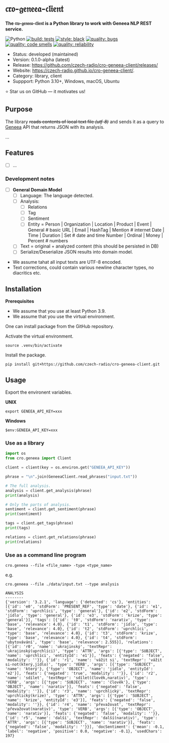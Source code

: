 # 𝔠𝔯𝔬-𝔤𝔢𝔫𝔢𝔢𝔞-𝔠𝔩𝔦𝔢𝔫𝔱

**The 𝔠𝔯𝔬-𝔤𝔢𝔫𝔢𝔢𝔞-𝔠𝔩𝔦𝔢𝔫𝔱 is a Python library to work with Geneea NLP REST service.**

![Python](https://img.shields.io/badge/Language-Python-blue.svg)
[![build: tests](https://github.com/czech-radio/cro-geneea-client/actions/workflows/main.yml/badge.svg)](https://github.com/czech-radio/cro-geneea-client/actions/workflows/main.yml)
[![style: black](https://img.shields.io/badge/style-black-000000.svg)](https://github.com/psf/black)
[![quality: bugs](https://sonarcloud.io/api/project_badges/measure?project=czech-radio_cro-geneea-client&metric=bugs)](https://sonarcloud.io/dashboard?id=czech-radio_cro-geneea-client)
[![quality: code smells](https://sonarcloud.io/api/project_badges/measure?project=czech-radio_cro-geneea-client&metric=code_smells)](https://sonarcloud.io/dashboard?id=czech-radio_cro-geneea-client)
[![quality: reliability](https://sonarcloud.io/api/project_badges/measure?project=czech-radio_cro-geneea-client&metric=reliability_rating)](https://sonarcloud.io/dashboard?id=czech-radio_cro-geneea-client)

- Status: developed (maintained)
- Version: 0.1.0-alpha (latest)
- Release: https://github.com/czech-radio/cro-geneea-client/releases/
- Website: https://czech-radio.github.io/cro-geneea-client/.
- Category: library, client
- Suppport: Python 3.10+, Windows, macOS, Ubuntu

:star: Star us on GitHub — it motivates us!


## Purpose

The library <strike>reads contents of local text file _(utf-8)_</strike> and sends it as a query to [Geneea](https://geneea.com/) API
that returns JSON with its analysis.

&hellip;

## Features

- [ ] &hellip;

### Development notes

- [ ] __General Domain Model__
  - [ ] Language: The language detected. 
  - [ ] Analysis:
    - [ ] Relations
    - [ ] Tag
    - [ ] Sentiment
    - [ ] Entity =
            Person | Organization | Location | Product | Event | General # basic
            URL | Email | HashTag | Mention                              # internet
            Date | Time | Duration | Set                                 # date and time
            Number | Ordinal | Money | Percent                           # numbers
            
  - [ ] Text = original + analyzed content (this should be persisted in DB)
  - [ ] Serialize/Deserialize JSON results into domain model.

- We assume tahat all input texts are UTF-8 encoded.
- Text corrections, could contain various newline character types, no diacritics etc.


## Installation

**Prerequisites**

* We assume that you use at least Python 3.9.
* We assume that you use the virtual environment.

One can install package from the GitHub repository.

Activate the virtual environment.

```shell
source .venv/bin/activate
```

Install the package.

```
pip install git+https://github.com/czech-radio/cro-geneea-client.git
```

## Usage

Export the environent variables.

__UNIX__


```shell
export GENEEA_API_KEY=xxx
```

__Windows__


```shell
$env:GENEEA_API_KEY=xxx
```

### Use as a library

```python
import os
from cro.geneea import Client

client = client(key = os.environ.get("GENEEA_API_KEY"))

phrase = "\n".join(GeneeaClient.read_phrases("input.txt"))

# The full analysis.
analysis = client.get_analysis(phrase)
print(analysis)

# Only the parts of analysis.
sentiment = client.get_sentiment(phrase)
print(sentiment)

tags = client.get_tags(phrase)
print(tags)

relations = client.get_relations(phrase)
print(relations)

```

### Use as a command line program

```shell
cro.geneea --file <file_name> -type <type_name>
```

e.g.

```
cro.geneea --file ./data/input.txt --type analysis

ANALYSIS
--------
{'version': '3.2.1', 'language': {'detected': 'cs'}, 'entities': [{'id': 'e0', 'stdForm': 'PRESENT_REF', 'type': 'date'}, {'id': 'e1', 'stdForm': 'uprchlíci', 'type': 'general'}, {'id': 'e2', 'stdForm': 'jídlo', 'type': 'general'}, {'id': 'e3', 'stdForm': 'krize', 'type': 'general'}], 'tags': [{'id': 't0', 'stdForm': 'narativ', 'type': 'base', 'relevance': 4.0}, {'id': 't1', 'stdForm': 'jídlo', 'type': 'base', 'relevance': 4.0}, {'id': 't2', 'stdForm': 'uprchlíci', 'type': 'base', 'relevance': 4.0}, {'id': 't3', 'stdForm': 'krize', 'type': 'base', 'relevance': 4.0}, {'id': 't4', 'stdForm': 'ubytovávání', 'type': 'base', 'relevance': 2.555}], 'relations': [{'id': 'r0', 'name': 'ukrajinský', 'textRepr': 'ukrajinský(uprchlíci)', 'type': 'ATTR', 'args': [{'type': 'SUBJECT', 'name': 'uprchlíci', 'entityId': 'e1'}], 'feats': {'negated': 'false', 'modality': ''}}, {'id': 'r1', 'name': 'vážit si', 'textRepr': 'vážit si-not(který,jídlo)', 'type': 'VERB', 'args': [{'type': 'SUBJECT', 'name': 'který'}, {'type': 'OBJECT', 'name': 'jídlo', 'entityId': 'e2'}], 'feats': {'negated': 'true', 'modality': ''}}, {'id': 'r2', 'name': 'sdílet', 'textRepr': 'sdílet(člověk,narativ)', 'type': 'VERB', 'args': [{'type': 'SUBJECT', 'name': 'člověk'}, {'type': 'OBJECT', 'name': 'narativ'}], 'feats': {'negated': 'false', 'modality': ''}}, {'id': 'r3', 'name': 'uprchlický', 'textRepr': 'uprchlický(krize)', 'type': 'ATTR', 'args': [{'type': 'SUBJECT', 'name': 'krize', 'entityId': 'e3'}], 'feats': {'negated': 'false', 'modality': ''}}, {'id': 'r4', 'name': 'převažovat', 'textRepr': 'převažovat(narativ)', 'type': 'VERB', 'args': [{'type': 'OBJECT', 'name': 'narativ'}], 'feats': {'negated': 'false', 'modality': ''}}, {'id': 'r5', 'name': 'další', 'textRepr': 'další(narativ)', 'type': 'ATTR', 'args': [{'type': 'SUBJECT', 'name': 'narativ'}], 'feats': {'negated': 'false', 'modality': ''}}], 'docSentiment': {'mean': -0.1, 'label': 'negative', 'positive': 0.0, 'negative': -0.1}, 'usedChars': 197}
```
